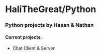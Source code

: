 <h1>HaliTheGreat/Python</h1>
<h3>Python projects by Hasan & Nathan</h3>
<h4>Current projects:</h4>
<ul>
<li>Chat Client & Server</li>
</ul>